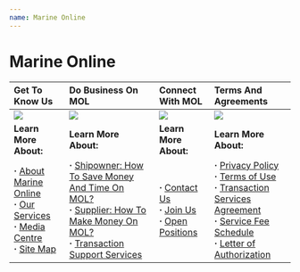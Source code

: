 ```yaml
---
name: Marine Online
---
```


# Marine Online

|**Get To Know Us**|**Do Business On MOL**|**Connect With MOL**|**Terms And Agreements**|
|:---|:---|:---|:---|
|![](https://bwec-file.oss-cn-hongkong.aliyuncs.com/cms/b2356400-0e65-11e9-9751-7b11b84e7cce.png)|![](https://bwec-file.oss-cn-hongkong.aliyuncs.com/cms/b3e90770-0e65-11e9-9751-7b11b84e7cce.png)|![](https://bwec-file.oss-cn-hongkong.aliyuncs.com/cms/b55b3510-0e65-11e9-9751-7b11b84e7cce.png)|![](https://bwec-file.oss-cn-hongkong.aliyuncs.com/cms/d745ea80-0e65-11e9-9751-7b11b84e7cce.png)|
|**Learn More About:**|**Learn More About:**|**Learn More About:**|**Learn More About:**|
|**&middot;** [About Marine Online](https://aboutus.emarineonline.com/docs/knowus/aboutus)<br>**&middot;** [Our Services](https://aboutus.emarineonline.com/docs/knowus/ourservices)<br>**&middot;** [Media Centre](https://aboutus.emarineonline.com/docs/knowus/mediacentre)<br>**&middot;** [Site Map](https://aboutus.emarineonline.com/docs/knowus/sitemap)|**&middot;** [Shipowner: How To Save Money And Time On MOL?](https://aboutus.emarineonline.com/docs/business/business_shipowner)<br>**&middot;** [Supplier: How To Make Money On MOL?](https://aboutus.emarineonline.com/docs/business/business_supplier)<br>**&middot;** [Transaction Support Services](https://aboutus.emarineonline.com/docs/business/business_support)|**&middot;** [Contact Us](https://aboutus.emarineonline.com/docs/connect/contactus)<br>**&middot;** [Join Us](https://aboutus.emarineonline.com/docs/connect/joinus)<br>**&middot;** [Open Positions](https://aboutus.emarineonline.com/docs/connect/job)|**&middot;** [Privacy Policy](https://aboutus.emarineonline.com/docs/terms/policy)<br>**&middot;** [Terms of Use](https://aboutus.emarineonline.com/docs/terms/tnc)<br>**&middot;** [Transaction Services Agreement](https://aboutus.emarineonline.com/docs/terms/agreement)<br>**&middot;** [Service Fee Schedule](https://aboutus.emarineonline.com/docs/terms/fee)<br>**&middot;** [Letter of Authorization](https://aboutus.emarineonline.com/docs/terms/loa)|
